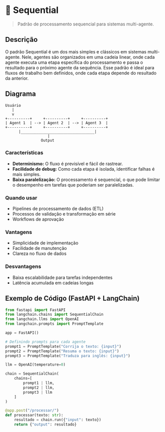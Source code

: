 # 🔗 Sequential

> Padrão de processamento sequencial para sistemas multi-agente.

## Descrição
O padrão Sequential é um dos mais simples e clássicos em sistemas multi-agente. Nele, agentes são organizados em uma cadeia linear, onde cada agente executa uma etapa específica do processamento e passa o resultado para o próximo agente da sequência. Esse padrão é ideal para fluxos de trabalho bem definidos, onde cada etapa depende do resultado da anterior.

## Diagrama
```
Usuário
   |
   v
+----------+     +----------+     +----------+
| Agent 1  | --> | Agent 2  | --> | Agent 3  |
+----------+     +----------+     +----------+
      |_________________________________|
                   |
                Output
```

### Características
- **Determinismo:** O fluxo é previsível e fácil de rastrear.
- **Facilidade de debug:** Como cada etapa é isolada, identificar falhas é mais simples.
- **Baixa paralelização:** O processamento é sequencial, o que pode limitar o desempenho em tarefas que poderiam ser paralelizadas.

### Quando usar
- Pipelines de processamento de dados (ETL)
- Processos de validação e transformação em série
- Workflows de aprovação

### Vantagens
- Simplicidade de implementação
- Facilidade de manutenção
- Clareza no fluxo de dados

### Desvantagens
- Baixa escalabilidade para tarefas independentes
- Latência acumulada em cadeias longas

## Exemplo de Código (FastAPI + LangChain)
```python
from fastapi import FastAPI
from langchain.chains import SequentialChain
from langchain.llms import OpenAI
from langchain.prompts import PromptTemplate

app = FastAPI()

# Definindo prompts para cada agente
prompt1 = PromptTemplate("Corrija o texto: {input}")
prompt2 = PromptTemplate("Resuma o texto: {input}")
prompt3 = PromptTemplate("Traduza para inglês: {input}")

llm = OpenAI(temperature=0)

chain = SequentialChain(
    chains=[
        prompt1 | llm,
        prompt2 | llm,
        prompt3 | llm
    ]
)

@app.post("/processar/")
def processar(texto: str):
    resultado = chain.run({"input": texto})
    return {"output": resultado}
``` 